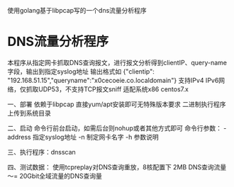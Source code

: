 使用golang基于libpcap写的一个dns流量分析程序

# DNS流量分析程序

本程序从指定网卡抓取DNS查询报文，进行报文分析得到clientIP、query-name字段，输出到指定syslog地址
输出格式如  {"clientip": "192.168.51.15","queryname":"x0cecoeie.co.localdomain"}
支持IPv4 IPv6网络，仅抓取UDP53，不支持TCP报文sniff
适配系统x86 centos7.x

一、部署
    依赖于libpcap 直接yum/apt安装即可无特殊版本要求
    二进制执行程序上传到系统目录

二、启动
    命令行前台启动，如需后台则nohup或者其他方式即可
    命令行参数：
           -address   指定syslog地址
           -n         制定网卡名字
           -h         参数说明

三、执行程序：dnsscan

四、测试数据：
    使用tcpreplay对DNS查询重放，8核配置下 2MB DNS查询流量 ～= 20Gbit全域流量的DNS查询量
